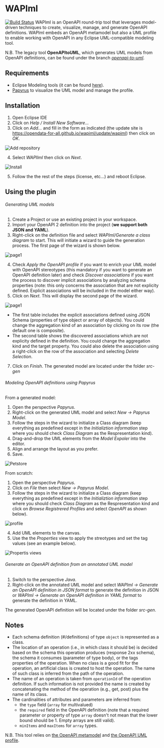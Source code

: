 
# WAPIml

[![Build Status](https://travis-ci.org/opendata-for-all/wapiml.svg?branch=master)](https://travis-ci.org/opendata-for-all/wapiml)
WAPIml is an OpenAPI round-trip tool that leverages model-driven techniques to create, visualize, manage, and generate OpenAPI
definitions. WAPIml embeds an OpenAPI metamodel but also a UML profile to enable working with OpenAPI in any Eclipse UML-compatible modeling tool.

N.B. The legacy tool **OpenAPItoUML**, which generates UML models from OpenAPI definitions, can be found under the branch [*openapi-to-uml*](https://github.com/opendata-for-all/wapiml/tree/openapi-to-uml).

## Requirements

- Eclipse Modeling tools (it can be found [here](https://www.eclipse.org/downloads/packages/release/2019-06/r/eclipse-modeling-tools)).
- [Papyrus](https://www.eclipse.org/papyrus/) to visualize the UML model and manage the profile.

## Installation

1. Open Eclipse IDE
2. Click on *Help / Install New Software...*
3. Click on *Add...* and fill in the form as indicated (the update site is https://opendata-for-all.github.io/wapiml/update/wapiml) then click on *OK*.

![Add repository](https://opendata-for-all.github.io/wapiml/images/wapiml/capture1.PNG)

4. Select *WAPIlml* then click on *Next*.

![Install](https://opendata-for-all.github.io/wapiml/images/wapiml/capture2.PNG)

5. Follow the the rest of the steps (license, etc...) and reboot Eclipse.

## Using the plugin

###### Generating UML models 
1. Create a Project or use an existing project in your workspace.
2. Import your OpenAPI 2 definition into the project (**we support both JSON and YAML**). 
3. Right-click on the definition file and select *WAPIml/Generate a class diagram* to start. This will initiate a wizard to guide the generation process. The first page of the wizard is shown below.
	
![page1](https://opendata-for-all.github.io/wapiml/images/wapiml/page1.PNG)

4. Check *Apply the OpenAPI profile* if you want to enrich your UML model with OpenAPI stereotypes (this mandatory if you want to generate an OpenAPI definition later) and check *Discover associations* if you want the process to discover implicit associations by analyzing schema properties (note: this only concerns the association that are not explicity defined. Explicit associations will be included in the model either way).
5. Click on *Next*. This will display the second page of the wizard.

![page1](https://opendata-for-all.github.io/wapiml/images/wapiml/page2.PNG)

- The first table includes the explicit associations defined using JSON Schema (properties of type object or array of objects). You could change the aggregation kind of an association by clicking on its row (the default one is composite).
- The second table shows the discovered associations which are not explicity defined in the definition. You could change the aggregation kind and the target property. You could also delete the association using a right-click on the row of the association and selecting *Delete Selection*.

7. Click on *Finish*. The generated model are located under the folder *src-gen*


###### Modeling OpenAPI definitions using Papyrus

From a generated model:

1. Open the perspective *Papyrus*.
2. Right-click on the generated UML model and select *New -> Papyrus Model*.
4. Follow the steps in the wizard to initialize a Class diagram (keep everything as predefined except in the *Initializtion information* step where you should check *Class Diagram* as the Respresentation kind).
5. Drag-and-drop the UML elements from the *Model Expoler* into the editor.
6. Align and arrange the layout as you prefer.
7. Save.

![Petstore](https://opendata-for-all.github.io/wapiml/images/wapiml/petstore.png)

From scratch:

1. Open the perspective *Papyrus*.
2. Click on *File* then select *New -> Papyrus Model*.
3. Follow the steps in the wizard to initialize a Class diagram (keep everything as predefined except in the *Initializtion information* step where you should check *Class Diagram* as the Respresentation kind and click on *Browse Registrered Profiles* and select *OpenAPI* as shown below).

![profile](https://opendata-for-all.github.io/wapiml/images/wapiml/capture3.PNG)

4. Add UML elements to the canvas.
5. Use the the *Properties* view to apply the streotypes and set the tag values (see an example below).

![Propertis views](https://opendata-for-all.github.io/wapiml/images/wapiml/capture4.PNG)

###### Generate an OpenAPI definition from an annotated UML model

1. Switch to the perspective *Java*.
2. Right-click on the annotated UML model and select *WAPIml -> Generate an OpenAPI definition in JSON format* to generate the definition in JSON or *WAPIml -> Generate an OpenAPI definition in YAML format* to generate the definition in YAML.

The generated OpenAPI definition will be located under the folder *src-gen*.

## Notes
- Each schema definition  (#/definitions) of type `object` is represented as a class.
- The location of an operation (i.e., in which class it should be) is decided based on the schema this operation produces (response 2xx schema), the schema it consumes (parameter of type body), or the tags properties of the operation. When no class is a good fit for the operation, an artificial class is created to host the operation. The name of such class is inferred from the path of the operation.
- The name of an operation is taken from `operationId` of the operation definition. If such information is not provided the name is created by concatenating the method of the operation (e.g., get, post) plus the name of its class.
- The cardinalities of attributes and parameters are inferred from:
	- the `type` field (`array` for multivalued)
	- the `required` field in the OpenAPI definition (note that a required parameter or property of type `array` doesn't not mean that the lower bound should be 1. Empty arrays are still valid).
	- `minItems` and `maxItems` for `array` types.

N.B. This tool relies on [the OpenAPI metamodel](https://github.com/opendata-for-all/openapi-metamodel) and [the OpenAPI UML profile](https://github.com/opendata-for-all/openapi-profile).
